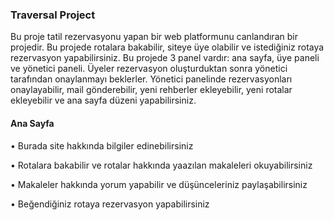 <h3>Traversal Project</h3>
<p>Bu proje tatil rezervasyonu yapan bir web platformunu canlandıran bir projedir. Bu projede rotalara bakabilir, siteye üye olabilir ve istediğiniz rotaya rezervasyon yapabilirsiniz. Bu projede 3 panel vardır: ana sayfa, üye paneli ve yönetici paneli. Üyeler rezervasyon oluşturduktan sonra yönetici tarafından onaylanmayı beklerler. Yönetici panelinde rezervasyonları onaylayabilir, mail gönderebilir, yeni rehberler ekleyebilir, yeni rotalar ekleyebilir ve ana sayfa düzeni yapabilirsiniz.</p>
<h4>Ana Sayfa</h4>
<p>• Burada site hakkında bilgiler edinebilirsiniz</p>
<p>• Rotalara bakabilir ve rotalar hakkında yaazılan makaleleri okuyabilirsiniz</p>
<p>• Makaleler hakkında yorum yapabilir ve düşünceleriniz paylaşabilirsiniz</p>
<p>• Beğendiğiniz rotaya rezervasyon yapabilirsiniz</p>
